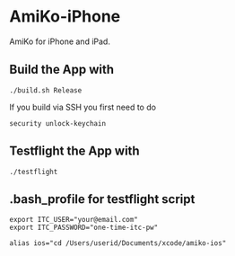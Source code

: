 AmiKo-iPhone
============

AmiKo for iPhone and iPad.

## Build the App with
```
./build.sh Release
```

If you build via SSH you first need to do
```
security unlock-keychain
```

## Testflight the App with
```
./testflight
```

## .bash_profile for testflight script
```
export ITC_USER="your@email.com"
export ITC_PASSWORD="one-time-itc-pw"

alias ios="cd /Users/userid/Documents/xcode/amiko-ios"
```
